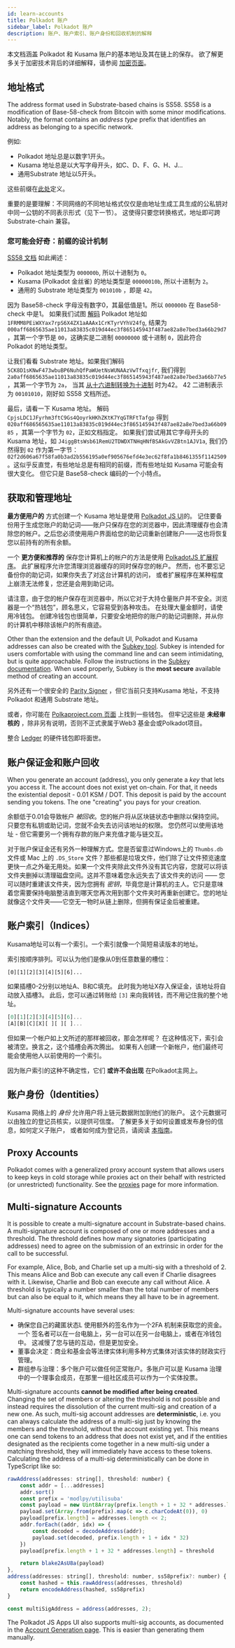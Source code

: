 ```yaml
---
id: learn-accounts
title: Polkadot 账户
sidebar_label: Polkadot 账户
description: 账户、账户索引、账户身份和回收机制的解释
---
```


本文档涵盖 Polkadot 和 Kusama 账户的基本地址及其在链上的保存。 欲了解更多关于加密技术背后的详细解释，请参阅 [加密页面](learn-cryptography)。

## 地址格式

The address format used in Substrate-based chains is SS58. SS58 is a modification of Base-58-check from Bitcoin with some minor modifications. Notably, the format contains an _address type_ prefix that identifies an address as belonging to a specific network.

例如:

- Polkadot 地址总是以数字1开头。
- Kusama 地址总是以大写字母开头，如C、D、F、G、H、J...
- 通用Substrate 地址以5开头。

这些前缀在[此处](https://github.com/paritytech/substrate/wiki/External-Address-Format-(SS58))定义。

重要的是要理解：不同网络的不同地址格式仅仅是由地址生成工具生成的公私钥对中同一公钥的不同表示形式（见下一节）。 这使得只要您转换格式，地址即可跨Substrate-chain 兼容。

### 您可能会好奇：前缀的设计机制

[SS58 文档](https://github.com/paritytech/substrate/wiki/External-Address-Format-(SS58)) 如此阐述：

- Polkadot 地址类型为 `000000b`, 所以十进制为 `0`。
- Kusama (Polkadot 金丝雀) 的地址类型是 `00000010b`, 所以十进制为 `2`。
- 通用的 Substrate 地址类型为 `001010b` ，即是 `42`。

因为 Base58-check 字母没有数字0，其最低值是1。所以 `000000b` 在 Base58-check 中是1。 如果我们试图 [解码](https://www.better-converter.com/Encoders-Decoders/Base58Check-to-Hexadecimal-Decoder) Polkadot 地址如 `1FRMM8PEiWXYax7rpS6X4ZX1aAAAx1CrKTyrVYhV24fg`, 结果为 `000aff6865635ae11013a83835c019d44ec3f865145943f487ae82a8e7bed3a66b29d7`，其第一个字节是 `00`，这确实是二进制 `00000000` 或十进制 `0`，因此符合 Polkadot 的地址类型。

让我们看看 Substrate 地址。如果我们解码 `5CK8D1sKNwF473wbuBP6NuhQfPaWUetNsWUNAAzVwTfxqjfr`, 我们得到 `2a0aff6865635ae11013a83835c019d44ec3f865145943f487ae82a8e7bed3a66b77e5`，其第一个字节为 `2a`， 当其 [从十六进制转换为十进制](https://www.rapidtables.com/convert/number/hex-to-decimal.html) 时为42。 42 二进制表示为 `00101010`，刚好如 SS58 文档所述。

最后，请看一下 Kusama 地址。 解码 `CpjsLDC1JFyrhm3ftC9Gs4QoyrkHKhZKtK7YqGTRFtTafgp` 得到 `020aff686565635ae11013a83835c019d44ec3f865145943f487ae82a8e7bed3a66b0985` ，其第一个字节为 `02`，正如文档指定。 如果我们尝试用其它字母开头的 Kusama 地址，如 `J4iggBtsWsb61RemU2TDWDXTNHqHNfBSAkGvVZBtn1AJV1a`, 我们仍然得到 `02` 作为第一字节： `02f2d606a67f58fa0b3ad2b556195a0ef905676efd4e3ec62f8fa1b8461355f1142509`。这似乎反直觉，有些地址总是有相同的前缀，而有些地址如 Kusama 可能会有很大变化。 但它只是 Base58-check 编码的一个小特点。

## 获取和管理地址

**最方便用户的** 方式创建一个 Kusama 地址是使用 [Polkadot JS UI](https://polkadot.js.org/apps/#/accounts)的。 记住要备份用于生成您账户的助记词——账户只保存在您的浏览器中，因此清理缓存也会清除您的帐户。之后您必须使用用户界面给您的助记词重新创建账户——这也将恢复您以前持有的所有余额。

一个 **更方便和推荐的** 保存您计算机上的帐户的方法是使用 [PolkadotJS 扩展程序](https://github.com/polkadot-js/extension)。 此扩展程序允许您清理浏览器缓存的同时保存您的帐户。 然而，也不要忘记备份你的助记词，如果你失去了对这台计算机的访问， 或者扩展程序在某种程度上崩溃无法修复，您还是会用到助记词。

请注意，由于您的帐户保存在浏览器中，所以它对于大持仓量账户并不安全。浏览器是一个“热钱包”，顾名思义，它容易受到各种攻击。 在处理大量金额时，请使用冷钱包。 创建冷钱包也很简单，只要安全地把你的账户的助记词删除，并从你的计算机中移除该帐户的所有痕迹。

Other than the extension and the default UI, Polkadot and Kusama addresses can also be created with the [Subkey tool](https://github.com/paritytech/substrate/tree/master/bin/utils/subkey). Subkey is intended for users comfortable with using the command line and can seem intimidating, but is quite approachable. Follow the instructions in the [Subkey documentation](https://substrate.dev/docs/en/knowledgebase/integrate/subkey). When used properly, Subkey is the **most secure** available method of creating an account.

另外还有一个很安全的 [Parity Signer](https://www.parity.io/signer/) ，但它当前只支持Kusama 地址，不支持 Polkadot 和通用 Substrate 地址。

或者，你可能在 [Polkaproject.com 页面](http://www.polkaproject.com/) 上找到一些钱包。 但牢记这些是 **未经审核的** ，除非另有说明，否则不正式隶属于Web3 基金会或Polkadot项目。

整合 [Ledger](https://ledger.com) 的硬件钱包即将面世。

## 账户保证金和账户回收

When you generate an account (address), you only generate a _key_ that lets you access it. The account does not exist yet on-chain. For that, it needs the existential deposit - 0.01 KSM / DOT. This deposit is paid by the account sending you tokens. The one "creating" you pays for your creation.

余额低于0.01会导致帐户 _被回收_。您的帐户将从区块链状态中删除以保持空间。 只要您有私钥或助记词，您就不会失去访问该地址的权限。 您仍然可以使用该地址 - 但它需要另一个拥有存款的账户来充值才能与链交互。

对于账户保证金还有另外一种理解方式。您是否留意过Windows上的 `Thumbs.db` 文件或 Mac 上的 `.DS_Store` 文件？那些都是垃圾文件，他们除了让文件预览速度更快一点之外毫无用处。如果一个文件夹除此文件外没有其它内容，您就可以将该文件夹删掉以清理磁盘空间。这并不意味着您永远失去了该文件夹的访问 —— 您可以随时重建该文件夹，因为您拥有 _密钥_，毕竟您是计算机的主人。它只是意味着您需要保持电脑整洁直到哪天您再次用到那个文件夹时再重新创建它。您的地址就像这个文件夹——它空无一物时从链上删除，但拥有保证金后被重建。

## 账户索引（Indices）

Kusama地址可以有一个索引。一个索引就像一个简短易读版本的地址。

索引按顺序排列。可以认为他们是像从0到任意数量的槽位：

`[0][1][2][3][4][5][6]...`

如果插槽0-2分别以地址A、B和C填充。 此时我为地址X存入保证金，该地址将自动放入插槽3。 此后，您可以通过转账给 `[3]` 来向我转钱，而不用记住我的整个地址。

```js
[0][1][2][3][4][5][6]...
[A][B][C][X][ ][ ][ ]...
```

但如果一个帐户如上文所述的那样被回收，那会怎样呢？ 在这种情况下，索引会被清空。换言之，这个插槽会再次腾出。 如果有人创建一个新帐户，他们最终可能会使用他人以前使用的一个索引。

因为账户索引的这种不确定性，它们 **或许不会出现** 在Polkadot主网上。

## 账户身份（Identities）

Kusama 网络上的 _身份_ 允许用户将上链元数据附加到他们的账户。 这个元数据可以由独立的登记员核实，以提供可信度。 了解更多关于如何设置或发布身份的信息，如何定义子账户， 或者如何成为登记员，请阅读 [本指南](learn-identity)。

## Proxy Accounts

Polkadot comes with a generalized proxy account system that allows users to keep keys in cold storage while proxies act on their behalf with restricted (or unrestricted) functionality. See the [proxies](learn-proxies) page for more information.

## Multi-signature Accounts

It is possible to create a multi-signature account in Substrate-based chains. A multi-signature account is composed of one or more addresses and a threshold. The threshold defines how many signatories (participating addresses) need to agree on the submission of an extrinsic in order for the call to be successful.

For example, Alice, Bob, and Charlie set up a multi-sig with a threshold of 2. This means Alice and Bob can execute any call even if Charlie disagrees with it. Likewise, Charlie and Bob can execute any call without Alice. A threshold is typically a number smaller than the total number of members but can also be equal to it, which means they all have to be in agreement.

Multi-signature accounts have several uses:

- 确保您自己的藏匿状态L 使用额外的签名作为一个2FA 机制来获取您的资金。 一个 签名者可以在一台电脑上，另一台可以在另一台电脑上，或者在冷钱包中。 这减慢了您与链的互动，但是更加安全。
- 董事会决定：商业和基金会等法律实体利用多种方式集体对该实体的财政实行管理。
- 群组参与治理：多个账户可以做任何正常账户。多账户可以是 Kusama 治理中的一个理事会成员，在那里一组社区成员可以作为一个实体投票。

Multi-signature accounts **cannot be modified after being created**. Changing the set of members or altering the threshold is not possible and instead requires the dissolution of the current multi-sig and creation of a new one. As such, multi-sig account addresses are **deterministic**, i.e. you can always calculate the address of a multi-sig just by knowing the members and the threshold, without the account existing yet. This means one can send tokens to an address that does not exist yet, and if the entities designated as the recipients come together in a new multi-sig under a matching threshold, they will immediately have access to these tokens. Calculating the address of a multi-sig deterministically can be done in TypeScript like so:

```js
rawAddress(addresses: string[], threshold: number) {
    const addr = [...addresses]
    addr.sort()
    const prefix = 'modlpy/utilisuba'
    const payload = new Uint8Array(prefix.length + 1 + 32 * addresses.length + 2)
    payload.set(Array.from(prefix).map(c => c.charCodeAt(0)), 0)
    payload[prefix.length] = addresses.length << 2;
    addr.forEach((addr, idx) => {
        const decoded = decodeAddress(addr);
        payload.set(decoded, prefix.length + 1 + idx * 32)
    })
    payload[prefix.length + 1 + 32 * addresses.length] = threshold

    return blake2AsU8a(payload)
},
address(addresses: string[], threshold: number, ss58prefix?: number) {
    const hashed = this.rawAddress(addresses, threshold)
    return encodeAddress(hashed, ss58prefix)
}

const multiSigAddress = address(addresses, 2);
```

The Polkadot JS Apps UI also supports multi-sig accounts, as documented in the [Account Generation page](learn-account-generation#multi-signature-accounts). This is easier than generating them manually.
